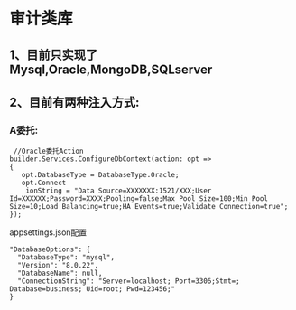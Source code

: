 # 审计类库
## 1、目前只实现了Mysql,Oracle,MongoDB,SQLserver
## 2、目前有两种注入方式:
### A委托:
```
 //Oracle委托Action
builder.Services.ConfigureDbContext(action: opt =>
{
   opt.DatabaseType = DatabaseType.Oracle;
   opt.Connect
    ionString = "Data Source=XXXXXXX:1521/XXX;User Id=XXXXXX;Password=XXXX;Pooling=false;Max Pool Size=100;Min Pool Size=10;Load Balancing=true;HA Events=true;Validate Connection=true";
});
```

appsettings.json配置
~~~
"DatabaseOptions": {
  "DatabaseType": "mysql",
  "Version": "8.0.22",
  "DatabaseName": null,
  "ConnectionString": "Server=localhost; Port=3306;Stmt=; Database=business; Uid=root; Pwd=123456;"
}
~~~
